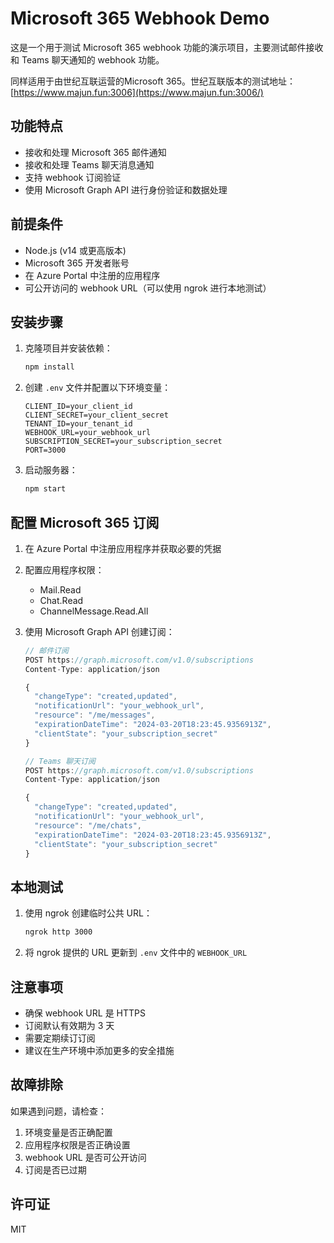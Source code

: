 # Microsoft 365 Webhook Demo

这是一个用于测试 Microsoft 365 webhook 功能的演示项目，主要测试邮件接收和 Teams 聊天通知的 webhook 功能。

同样适用于由世纪互联运营的Microsoft 365。世纪互联版本的测试地址：[https://www.majun.fun:3006](https://www.majun.fun:3006/)

## 功能特点

- 接收和处理 Microsoft 365 邮件通知
- 接收和处理 Teams 聊天消息通知
- 支持 webhook 订阅验证
- 使用 Microsoft Graph API 进行身份验证和数据处理

## 前提条件

- Node.js (v14 或更高版本)
- Microsoft 365 开发者账号
- 在 Azure Portal 中注册的应用程序
- 可公开访问的 webhook URL（可以使用 ngrok 进行本地测试）

## 安装步骤

1. 克隆项目并安装依赖：
   ```bash
   npm install
   ```

2. 创建 `.env` 文件并配置以下环境变量：
   ```
   CLIENT_ID=your_client_id
   CLIENT_SECRET=your_client_secret
   TENANT_ID=your_tenant_id
   WEBHOOK_URL=your_webhook_url
   SUBSCRIPTION_SECRET=your_subscription_secret
   PORT=3000
   ```

3. 启动服务器：
   ```bash
   npm start
   ```

## 配置 Microsoft 365 订阅

1. 在 Azure Portal 中注册应用程序并获取必要的凭据
2. 配置应用程序权限：
   - Mail.Read
   - Chat.Read
   - ChannelMessage.Read.All

3. 使用 Microsoft Graph API 创建订阅：
   ```javascript
   // 邮件订阅
   POST https://graph.microsoft.com/v1.0/subscriptions
   Content-Type: application/json

   {
     "changeType": "created,updated",
     "notificationUrl": "your_webhook_url",
     "resource": "/me/messages",
     "expirationDateTime": "2024-03-20T18:23:45.9356913Z",
     "clientState": "your_subscription_secret"
   }

   // Teams 聊天订阅
   POST https://graph.microsoft.com/v1.0/subscriptions
   Content-Type: application/json

   {
     "changeType": "created,updated",
     "notificationUrl": "your_webhook_url",
     "resource": "/me/chats",
     "expirationDateTime": "2024-03-20T18:23:45.9356913Z",
     "clientState": "your_subscription_secret"
   }
   ```

## 本地测试

1. 使用 ngrok 创建临时公共 URL：
   ```bash
   ngrok http 3000
   ```

2. 将 ngrok 提供的 URL 更新到 `.env` 文件中的 `WEBHOOK_URL`

## 注意事项

- 确保 webhook URL 是 HTTPS
- 订阅默认有效期为 3 天
- 需要定期续订订阅
- 建议在生产环境中添加更多的安全措施

## 故障排除

如果遇到问题，请检查：
1. 环境变量是否正确配置
2. 应用程序权限是否正确设置
3. webhook URL 是否可公开访问
4. 订阅是否已过期

## 许可证

MIT 
